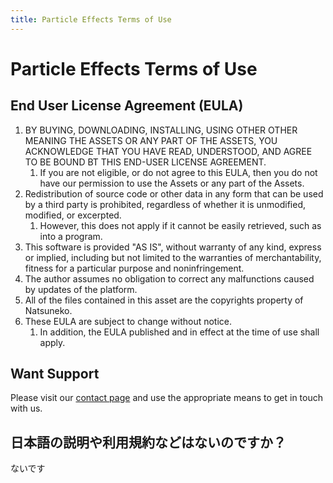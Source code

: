 ```yaml
---
title: Particle Effects Terms of Use
---
```


# Particle Effects Terms of Use

## End User License Agreement (EULA)

1. BY BUYING, DOWNLOADING, INSTALLING, USING OTHER OTHER MEANING THE ASSETS OR ANY PART OF THE ASSETS, YOU ACKNOWLEDGE THAT YOU HAVE READ, UNDERSTOOD, AND AGREE TO BE BOUND BT THIS END-USER LICENSE AGREEMENT.
    1. If you are not eligible, or do not agree to this EULA, then you do not have our permission to use the Assets or any part of the Assets.
1. Redistribution of source code or other data in any form that can be used by a third party is prohibited, regardless of whether it is unmodified, modified, or excerpted.
    1. However, this does not apply if it cannot be easily retrieved, such as into a program.
1. This software is provided "AS IS", without warranty of any kind, express or implied, including but not limited to the warranties of merchantability, fitness for a particular purpose and noninfringement.
1. The author assumes no obligation to correct any malfunctions caused by updates of the platform.
1. All of the files contained in this asset are the copyrights property of Natsuneko.
1. These EULA are subject to change without notice.
    1. In addition, the EULA published and in effect at the time of use shall apply.

## Want Support

Please visit our [contact page](/contact) and use the appropriate means to get in touch with us.

## 日本語の説明や利用規約などはないのですか？

ないです
